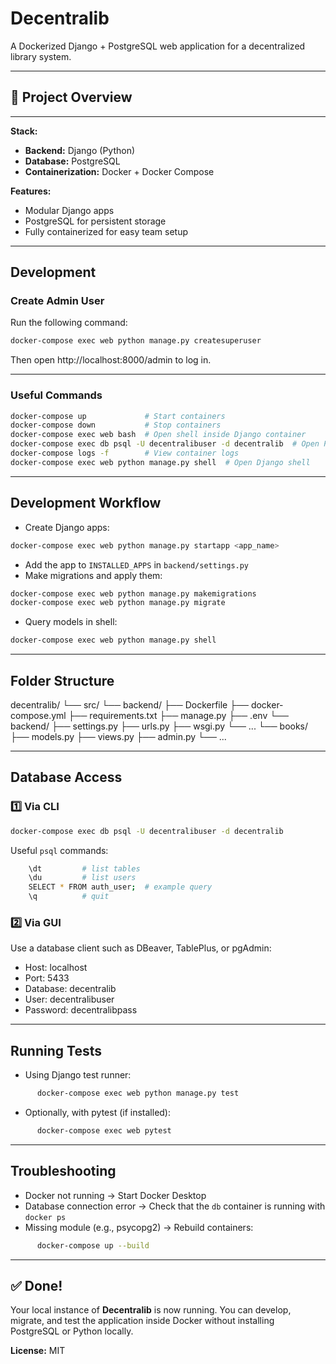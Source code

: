 Decentralib
===========

A Dockerized Django + PostgreSQL web application for a decentralized library system.

---

## 🧩 Project Overview
----------------

**Stack:**
- **Backend:** Django (Python)
- **Database:** PostgreSQL
- **Containerization:** Docker + Docker Compose

**Features:**
- Modular Django apps
- PostgreSQL for persistent storage
- Fully containerized for easy team setup

---

## Development

### Create Admin User

Run the following command:

```bash
docker-compose exec web python manage.py createsuperuser
```

Then open http://localhost:8000/admin to log in.

---

### Useful Commands

```bash
docker-compose up             # Start containers
docker-compose down           # Stop containers
docker-compose exec web bash  # Open shell inside Django container
docker-compose exec db psql -U decentralibuser -d decentralib  # Open PostgreSQL CLI
docker-compose logs -f        # View container logs
docker-compose exec web python manage.py shell  # Open Django shell
```

---

## Development Workflow

- Create Django apps:

```bash
docker-compose exec web python manage.py startapp <app_name>
```

- Add the app to `INSTALLED_APPS` in `backend/settings.py`
- Make migrations and apply them:

```bash
docker-compose exec web python manage.py makemigrations
docker-compose exec web python manage.py migrate
```

- Query models in shell:

```bash
docker-compose exec web python manage.py shell
```

---

## Folder Structure

decentralib/
└── src/
    └── backend/
        ├── Dockerfile
        ├── docker-compose.yml
        ├── requirements.txt
        ├── manage.py
        ├── .env
        └── backend/
            ├── settings.py
            ├── urls.py
            ├── wsgi.py
            └── ...
        └── books/
            ├── models.py
            ├── views.py
            ├── admin.py
            └── ...

---

## Database Access

### 1️⃣ Via CLI

```bash
docker-compose exec db psql -U decentralibuser -d decentralib
```

Useful `psql` commands:

```bash
    \dt         # list tables
    \du         # list users
    SELECT * FROM auth_user;  # example query
    \q          # quit
```

### 2️⃣ Via GUI

Use a database client such as DBeaver, TablePlus, or pgAdmin:  
- Host: localhost  
- Port: 5433
- Database: decentralib  
- User: decentralibuser  
- Password: decentralibpass

---

## Running Tests

- Using Django test runner:

```bash
      docker-compose exec web python manage.py test
```

- Optionally, with pytest (if installed):

```bash
      docker-compose exec web pytest
```

---

## Troubleshooting

- Docker not running → Start Docker Desktop  
- Database connection error → Check that the `db` container is running with `docker ps`  
- Missing module (e.g., psycopg2) → Rebuild containers:

```bash
      docker-compose up --build
```

---

## ✅ Done!

Your local instance of **Decentralib** is now running. You can develop, migrate, and test the application inside Docker without installing PostgreSQL or Python locally.

**License:** MIT
